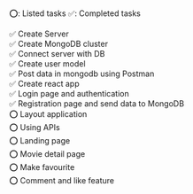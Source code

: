 ⭕: Listed tasks ✅: Completed tasks

✅ Create Server  
✅ Create MongoDB cluster  
✅ Connect server with DB  
✅ Create user model  
✅ Post data in mongodb using Postman  
✅ Create react app  
✅ Login page and authentication  
✅ Registration page and send data to MongoDB  
⭕ Layout application  
⭕ Using APIs  
⭕ Landing page  
⭕ Movie detail page   
⭕ Make favourite  
⭕ Comment and like feature  
